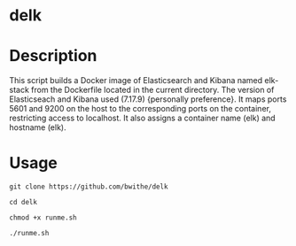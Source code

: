 # delk

# Description

This script builds a Docker image of Elasticsearch and Kibana named elk-stack from the Dockerfile located in the current directory. The version of Elasticseach and Kibana used (7.17.9) {personally preference}. It maps ports 5601 and 9200 on the host to the corresponding ports on the container, restricting access to localhost. It also assigns a container name (elk) and hostname (elk).

# Usage
```
git clone https://github.com/bwithe/delk

cd delk

chmod +x runme.sh

./runme.sh
```
